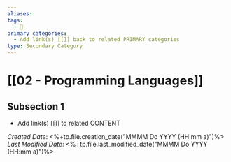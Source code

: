 ```yaml
---
aliases: 
tags:
  - 🥈
primary categories:
  - Add link(s) [[]] back to related PRIMARY categories
type: Secondary Category
---
```

# [[02 - Programming Languages]]

## Subsection 1
* Add link(s) [[]] to related CONTENT

*Created Date*: <%+tp.file.creation_date("MMMM Do YYYY (HH:mm a)")%>  
*Last Modified Date*: <%+tp.file.last_modified_date("MMMM Do YYYY (HH:mm a)")%>
